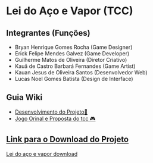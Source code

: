 # Lei do Aço e Vapor (TCC)

## Integrantes (Funções)
- Bryan Henrique Gomes Rocha (Game Designer)
- Erick Felipe Mendes Galvez (Game Developer)
- Guilherme Matos de Oliveira (Diretor Criativo)
- Kauã de Castro Barbará Fernandes (Game Artist)
- Kauan Jesus de Oliveira Santos (Desenvolvedor Web)
- Lucas Noel Gomes Batista (Design de Interface)

## Guia Wiki
- <a href="https://github.com/ErickFGalvez/TCC_LeiDoAco/wiki/Desenvolvimento-do-Projeto"> Desenvolvimento do Projeto📝
- <a href="https://github.com/ErickFGalvez/TCC_LeiDoAco/wiki/Jogo-Original-e-Proposta-Do-TCC"> Jogo Orinal e Proposta do tcc 🎮

## Link para o Download do Projeto 

<a href="https://drive.google.com/file/d/1Z9UT6a8Dw8RpPC3PlX-XSvYzt0KJIIeX/view">Lei do aço e vapor download
